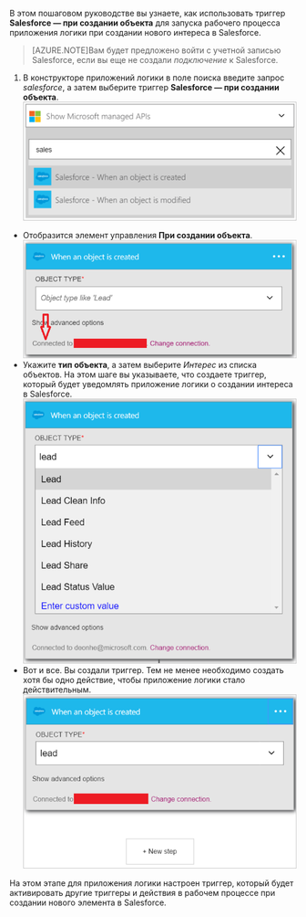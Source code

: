 В этом пошаговом руководстве вы узнаете, как использовать триггер **Salesforce — при создании объекта** для запуска рабочего процесса приложения логики при создании нового интереса в Salesforce.

>[AZURE.NOTE]Вам будет предложено войти с учетной записью Salesforce, если вы еще не создали *подключение* к Salesforce.

1. В конструкторе приложений логики в поле поиска введите запрос *salesforce*, а затем выберите триггер **Salesforce — при создании объекта**.  
![Триггер Salesforce, изображение 1](./media/connectors-create-api-salesforce/trigger-1.png)  
- Отобразится элемент управления **При создании объекта**.  
![Триггер Salesforce, изображение 2](./media/connectors-create-api-salesforce/trigger-2.png)  
- Укажите **тип объекта**, а затем выберите *Интерес* из списка объектов. На этом шаге вы указываете, что создаете триггер, который будет уведомлять приложение логики о создании интереса в Salesforce.  
![Триггер Salesforce, изображение 3](./media/connectors-create-api-salesforce/trigger-3.png)  
- Вот и все. Вы создали триггер. Тем не менее необходимо создать хотя бы одно действие, чтобы приложение логики стало действительным.  
![Триггер Salesforce, изображение 4](./media/connectors-create-api-salesforce/trigger-4.png)  

На этом этапе для приложения логики настроен триггер, который будет активировать другие триггеры и действия в рабочем процессе при создании нового элемента в Salesforce.

<!---HONumber=AcomDC_0727_2016-->
